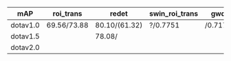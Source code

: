 ##

|mAP |roi_trans|redet|swin_roi_trans|gwd|kld|
|---|---|---|---|---|---|
|dotav1.0|69.56/73.88|80.10/(61.32)|?/0.7751| /0.7177|/0.7223|
|dotav1.5| |78.08/||
|dotav2.0| |||
